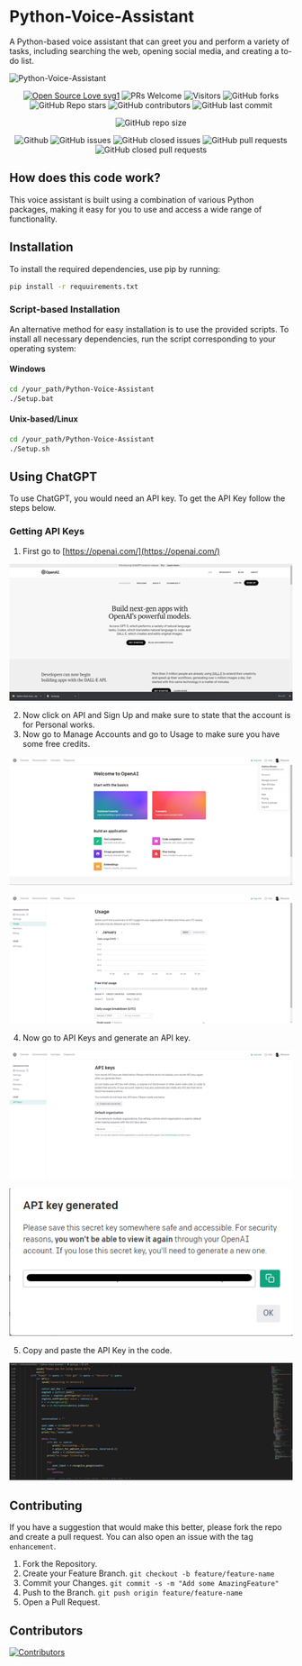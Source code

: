 # Python-Voice-Assistant

A Python-based voice assistant that can greet you and perform a variety of tasks, including searching the web, opening social media, and creating a to-do list.

![Python-Voice-Assistant](https://socialify.git.ci/subhadip-saha-05/python-voice-assistant/image?font=Inter&forks=1&issues=1&language=1&name=1&owner=1&pattern=Circuit%20Board&pulls=1&stargazers=1&theme=Dark)



<div align="center">
 <p>

[![Open Source Love svg1](https://badges.frapsoft.com/os/v1/open-source.svg?v=103)](https://github.com/ellerbrock/open-source-badges/)
![PRs Welcome](https://img.shields.io/badge/PRs-welcome-brightgreen.svg?style=flat)
![Visitors](https://api.visitorbadge.io/api/visitors?path=subhadip-saha-05%2Fpython-voice-assistant%20&countColor=%23263759&style=flat)
![GitHub forks](https://img.shields.io/github/forks/subhadip-saha-05/python-voice-assistant)
![GitHub Repo stars](https://img.shields.io/github/stars/subhadip-saha-05/python-voice-assistant)
![GitHub contributors](https://img.shields.io/github/contributors/subhadip-saha-05/python-voice-assistant)
![GitHub last commit](https://img.shields.io/github/last-commit/subhadip-saha-05/python-voice-assistant)
  
![GitHub repo size](https://img.shields.io/github/repo-size/subhadip-saha-05/python-voice-assistant)

![Github](https://img.shields.io/github/license/subhadip-saha-05/python-voice-assistant)
![GitHub issues](https://img.shields.io/github/issues/subhadip-saha-05/python-voice-assistant)
![GitHub closed issues](https://img.shields.io/github/issues-closed-raw/subhadip-saha-05/python-voice-assistant)
![GitHub pull requests](https://img.shields.io/github/issues-pr/subhadip-saha-05/python-voice-assistant)
![GitHub closed pull requests](https://img.shields.io/github/issues-pr-closed/subhadip-saha-05/python-voice-assistant)
 </p>
</div>

## How does this code work?

This voice assistant is built using a combination of various Python packages, making it easy for you to use and access a wide range of functionality.

## Installation

To install the required dependencies, use pip by running:

```sh
pip install -r requuirements.txt
```

### Script-based Installation

An alternative method for easy installation is to use the provided scripts.
To install all necessary dependencies, run the script corresponding to your operating system:

#### Windows

```sh
cd /your_path/Python-Voice-Assistant
./Setup.bat
```

#### Unix-based/Linux

```sh
cd /your_path/Python-Voice-Assistant
./Setup.sh
```

## Using ChatGPT

To use ChatGPT, you would need an API key. To get the API Key follow the steps below.

### Getting API Keys

1. First go to [https://openai.com/](https://openai.com/)

![Picture1](Documentation/Picture1.png)

2. Now click on API and Sign Up and make sure to state that the account is for Personal works.
3. Now go to Manage Accounts and go to Usage to make sure you have some free credits.

![Picture2](Documentation/Picture2.png)

![Picture3](Documentation/Picture3.png)

4. Now go to API Keys and generate an API key.

![Picture4](Documentation/Picture4.png)

![Picture5](Documentation/Picture5.png)

5. Copy and paste the API Key in the code.

![Picture6](Documentation/Picture6.png)

## Contributing

If you have a suggestion that would make this better, please fork the repo and create a pull request. You can also open an issue with the tag `enhancement`.

1. Fork the Repository.
2. Create your Feature Branch. `git checkout -b feature/feature-name`
3. Commit your Changes. `git commit -s -m "Add some AmazingFeature"`
4. Push to the Branch. `git push origin feature/feature-name`
5. Open a Pull Request.

## Contributors

[![Contributors](https://contrib.rocks/image?repo=subhadip-Saha-05/PythOn-voice-assistant)](https://github.com/subhadip-saha-05/PythOn-voice-assistant/graphs/contributors)
